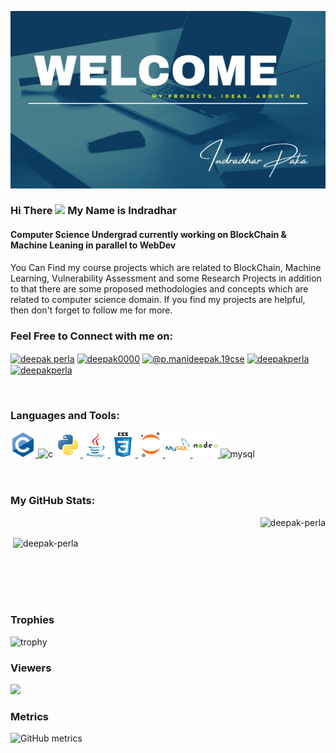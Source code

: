![](https://github.com/indradhar/indradhar/blob/main/INDRADHAR.png)


### Hi There <img src="https://github.com/TheDudeThatCode/TheDudeThatCode/blob/master/Assets/Hi.gif" width="30px"> My Name is Indradhar
#### Computer Science Undergrad currently working on BlockChain & Machine Leaning in parallel to WebDev

You Can Find my course projects which are related to BlockChain, Machine Learning, Vulnerability Assessment and some Research Projects in addition to that there are some proposed methodologies and concepts which are related to computer science domain. 
If you find my projects are helpful, then don't forget to follow me for more.

<h3 align="left">Feel Free to Connect with me on:</h3>
<p align="left">
<a href="https://www.linkedin.com/in/indradhar/" target="blank"><img align="center" src="https://img.shields.io/badge/LinkedIn-0077B5?style=for-the-badge&logo=linkedin&logoColor=white" alt="deepak perla" height="30"/></a>
<a href="https://www.hackerrank.com/indradhar" target="blank"><img align="center" src="https://img.shields.io/badge/-Hackerrank-2EC866?style=for-the-badge&logo=HackerRank&logoColor=white" alt="deepak0000" height="30"/></a>
<a href="https://www.hackerearth.com/@indradhar" target="blank"><img align="center" src="https://img.shields.io/badge/HackerEarth-%232C3454.svg?&style=for-the-badge&logo=HackerEarth&logoColor=Blue" alt="@p.manideepak.19cse" height="30"  /></a>
<a href="https://dev.to/indradhar" target="blank"><img align="center" src="https://img.shields.io/badge/Dev-000000?style=for-the-badge&logo=dev.to&logoColor=white" alt="deepakperla" height="30"  /></a>
<a href="https://www.codechef.com/users/indradhar" target="blank"><img align="center" src="https://img.shields.io/badge/CodeChef-%23964B00.svg?style=for-the-badge&logo=CodeChef&logoColor=white)" alt="deepakperla" height="30"  /></a>
</p>
<br>
<h3 align="left">Languages and Tools:</h3>
  
<p align="left"> 
<a href="https://www.cprogramming.com/" target="_blank"> <img src="https://raw.githubusercontent.com/devicons/devicon/master/icons/c/c-original.svg" alt="c" width="40" height="40"/> </a> 
<a> <img src="https://img.shields.io/badge/c++-%2300599C.svg?style=for-the-badge&logo=c%2B%2B&logoColor=white" alt="c" width="60" height="40"/> </a> 
<a href="https://www.python.org" target="_blank"> <img src="https://raw.githubusercontent.com/devicons/devicon/master/icons/python/python-original.svg" alt="python" width="40" height="40"/> </a> 
<a href="https://www.java.com" target="_blank"> <img src="https://raw.githubusercontent.com/devicons/devicon/master/icons/java/java-original.svg" alt="java" width="40" height="40"/> </a> 
<a href="https://www.w3schools.com/css/" target="_blank"> <img src="https://raw.githubusercontent.com/devicons/devicon/master/icons/css3/css3-original-wordmark.svg" alt="css3" width="40" height="40"/> </a> 
<!-- <a href="https://aws.amazon.com/" target="_blank"> <img src="https://raw.githubusercontent.com/github/explore/80688e429a7d4ef2fca1e82350fe8e3517d3494d/topics/aws/aws.png" alt="aws" width="40" height="40"/> </a> -->
<a href="https://jupyter.org/" target="_blank"> <img src="https://raw.githubusercontent.com/devicons/devicon/master/icons/jupyter/jupyter-original.svg" alt="jupyter" width="40" height="40"/> </a> 
<!-- <a href="https://www.docker.com/" target="_blank"> <img src="https://raw.githubusercontent.com/devicons/devicon/master/icons/docker/docker-original-wordmark.svg" alt="docker" width="40" height="40"/> </a>  -->
<a href="https://www.mysql.com/" target="_blank"> <img src="https://raw.githubusercontent.com/devicons/devicon/master/icons/mysql/mysql-original-wordmark.svg" alt="mysql" width="40" height="40"/> </a> <a href="https://nodejs.org" target="_blank"> <img src="https://raw.githubusercontent.com/devicons/devicon/master/icons/nodejs/nodejs-original-wordmark.svg" alt="nodejs" width="40" height="40"/> </a> 
<a> <img src="https://img.shields.io/badge/Solidity-%23363636.svg?style=for-the-badge&logo=solidity&logoColor=white" alt="mysql" width="80" height="40"/> </a> 

<!-- <a href="https://www.selenium.dev" target="_blank"> <img src="https://raw.githubusercontent.com/detain/svg-logos/780f25886640cef088af994181646db2f6b1a3f8/svg/selenium-logo.svg" alt="selenium" width="40" height="40"/> </a>  -->
<!-- <a href="https://www.adobe.com/products/xd.html" target="_blank"> <img src="https://cdn.worldvectorlogo.com/logos/adobe-xd.svg" alt="xd" width="40" height="40"/> </a> </p> -->
<br>
<br>
<br>  
<h3 align="left">My GitHub Stats:</h3>  
<p>&nbsp;<img align="right" src="https://github-readme-stats.vercel.app/api/top-langs/?username=indradhar&langs_count=8&theme=dark&show_icons=true" alt="deepak-perla" /></p>
<p>&nbsp;<img align="center" src="https://github-readme-stats.vercel.app/api?username=indradhar&theme=dark&show_icons=true" alt="deepak-perla" /></p>
<br>
<br>
<br>
<br>




### Trophies
![trophy](https://github-profile-trophy.vercel.app/?username=indradhar&no-bg=true)
  
### Viewers
![](https://komarev.com/ghpvc/?username=indradhar&color=blueviolet&label=👀👀👀)

### Metrics
![GitHub metrics](https://metrics.lecoq.io/indradhar)  

